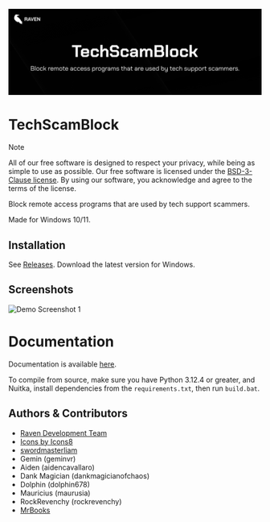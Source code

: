 <p align="center">
  <img src="banner.png" alt="Banner" width="800">
</p>

# TechScamBlock

> [!NOTE]
> All of our free software is designed to respect your privacy, while being as simple to use as possible. Our free software is licensed under the [BSD-3-Clause license](https://ravendevteam.org/files/BSD-3-Clause.txt). By using our software, you acknowledge and agree to the terms of the license.

Block remote access programs that are used by tech support scammers.

Made for Windows 10/11.

## Installation
See [Releases](https://github.com/ravendevteam/techscamblock/releases). Download the latest version for Windows.

## Screenshots

![Demo Screenshot 1](https://raw.githubusercontent.com/ravendevteam/techscamblock/refs/heads/main/demo_screenshot_1.webp)

# Documentation
Documentation is available [here](https://docs.ravendevteam.org/techscamblock).

To compile from source, make sure you have Python 3.12.4 or greater, and Nuitka, install dependencies from the `requirements.txt`, then run `build.bat`.

## Authors & Contributors

- [Raven Development Team](https://ravendevteam.org/)
- [Icons by Icons8](https://icons8.com/)
- [swordmasterliam](https://github.com/swordmasterliam)
- Gemin (geminvr)
- Aiden (aidencavallaro)
- Dank Magician (dankmagicianofchaos)
- Dolphin (dolphin678)
- Mauricius (maurusia)
- RockRevenchy (rockrevenchy)
- [MrBooks](https://github.com/mrbooks36)

